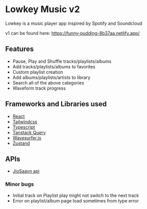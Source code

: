 # Lowkey Music v2

Lowkey is a music player app inspired by Spotify and Soundcloud

v1 can be found here: https://funny-pudding-8b37aa.netlify.app/

## Features

- Pause, Play and Shuffle tracks/playlists/albums
- Add tracks/playlists/albums to favorites
- Custom playlist creation
- Add albums/playlists/artists to library
- Search all of the above categories
- Waveform track progress

## Frameworks and Libraries used

- <a href="https://reactjs.org">React</a>
- <a href="https://tailwindcss.com">Tailwindcss</a>
- <a href="https://www.typescriptlang.org/">Typescript</a>
- <a href="https://tanstack.com/query/v4/docs/adapters/react-query">Tanstack Query</a>
- <a href="https://wavesurfer.xyz/">Wavesurfer.js</a>
- <a href="https://docs.pmnd.rs/zustand"/>Zustand</a>

## APIs

- <a href="https://saavn.me/">JioSaavn api</a>

### Minor bugs

- Initial track on Playlist play might not switch to the next track
- Error on playlist/album page load sometimes from type error
